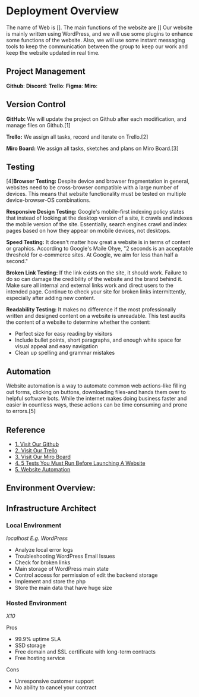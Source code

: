 # Deployment Overview
The name of Web is [].
The main functions of the website are []
Our website is mainly written using WordPress, and we will use some plugins to enhance some functions of the website.
Also, we will use some instant messaging tools to keep the communication between the group to keep our work and keep the website updated in real time.

## Project Management

**Github**:
**Discord**:
**Trello**:
**Figma**:
**Miro**:

## Version Control

<p><b>GitHub:</b> We will update the project on Github after each modification, and manage files on Github.[1]</p>
<p><b>Trello:</b> We assign all tasks, record and iterate on Trello.[2]</p>
<p><b>Miro Board:</b> We assign all tasks, sketches and plans on Miro Board.[3]</p>

## Testing

<p>[4]<b>Browser Testing:</b> Despite device and browser fragmentation in general, websites need to be cross-browser compatible with a large number of devices. This means that website functionality must be tested on multiple device-browser-OS combinations.</p>
<p><b>Responsive Design Testing:</b> Google's mobile-first indexing policy states that instead of looking at the desktop version of a site, it crawls and indexes the mobile version of the site. Essentially, search engines crawl and index pages based on how they appear on mobile devices, not desktops.</p>
<p><b>Speed Testing:</b> It doesn't matter how great a website is in terms of content or graphics. According to Google's Maile Ohye, "2 seconds is an acceptable threshold for e-commerce sites. At Google, we aim for less than half a second."</p>
<p><b>Broken Link Testing:</b> If the link exists on the site, it should work. Failure to do so can damage the credibility of the website and the brand behind it. Make sure all internal and external links work and direct users to the intended page. Continue to check your site for broken links intermittently, especially after adding new content.</p>
<p><b>Readability Testing:</b> It makes no difference if the most professionally written and designed content on a website is unreadable. This test audits the content of a website to determine whether the content:</p>

<ul>
<li>Perfect size for easy reading by visitors</li>
<li>Include bullet points, short paragraphs, and enough white space for visual appeal and easy navigation</li>
<li>Clean up spelling and grammar mistakes</li>
</ul>


## Automation

<p>Website automation is a way to automate common web actions-like filling out forms, clicking on buttons, downloading files-and hands them over to helpful software bots. While the internet makes doing business faster and easier in countless ways, these actions can be time consuming and prone to errors.[5]</p>

## Reference

<ul>
<li><a href="https://github.com/Tianyi2/2023_SP51_CMS_GroupB">1. Visit Our Github</a></li>
<li><a href="https://trello.com/invite/b/yb2bk5GC/ATTIea37c78a50d9dc8690e77df3b685c368A2789FF8/3402-ass2">2. Visit Our Trello</a></li>
<li><a href="https://miro.com/welcomeonboard/T3AxU2VZNHVOTTY0TkpCa3k3d1o5dU9pdGk2WkZ1N3VxZlhiSUFNdHB2aTdVZDYxWWo0UFE3MVM3RG5nWHlDcXwzNDU4NzY0NTE0MzYwOTk4OTMwfDI=?share_link_id=199624583707">3. Visit Our Miro Board</a></li>
<li><a href="https://www.browserstack.com/guide/testing-checklist-for-website-launch">4. 5 Tests You Must Run Before Launching A Website</a></li>
<li><a href="https://www.fortra.com/product-lines/automate/use/web-browser-automation">5. Website Automation</a></li>
</ul>

## Environment Overview:

<h2>Infrastructure Architect</h2>


<h3>Local Environment</h3>
<p><i>localhost E.g. WordPress</i></p>
<ul>
    <li>Analyze local error logs</li>
    <li>Troubleshooting WordPress Email Issues</li>
    <li>Check for broken links</li>
    <li>Main storage of WordPress main state</li>
    <li>Control access for permission of edit the backend storage</li>
    <li>Implement and store the php</li>
    <li>Store the main data that have huge size</li>
</ul>

<h3>Hosted Environment</h3>

<p><i>X10</i></p>
<p>Pros</p>
<ul>
    <li>99.9% uptime SLA</li>
    <li>SSD storage</li>
    <li>Free domain and SSL certificate with long-term contracts</li>
    <li>Free hosting service</li>
</ul>

<p>Cons</p>
<ul>
    <li>Unresponsive customer support</li>
    <li>No ability to cancel your contract</li>

</ul>



